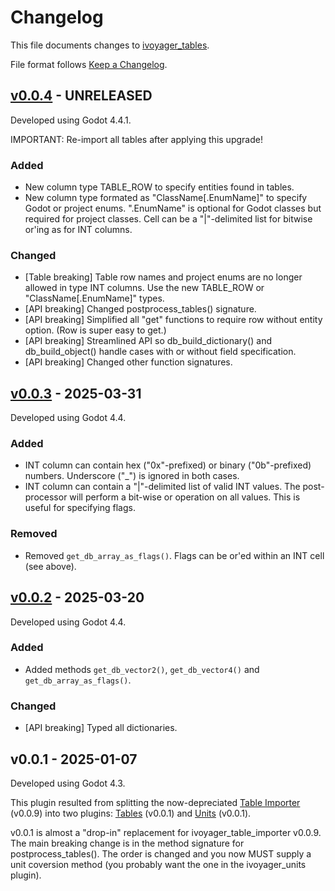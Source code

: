 # Changelog

This file documents changes to [ivoyager_tables](https://github.com/ivoyager/ivoyager_tables).

File format follows [Keep a Changelog](https://keepachangelog.com/en/1.0.0/).

## [v0.0.4] - UNRELEASED

Developed using Godot 4.4.1.

IMPORTANT: Re-import all tables after applying this upgrade!

### Added

* New column type TABLE_ROW to specify entities found in tables.
* New column type formated as "ClassName[.EnumName]" to specify Godot or project enums. ".EnumName" is optional for Godot classes but required for project classes. Cell can be a "|"-delimited list for bitwise or'ing as for INT columns.

### Changed

* [Table breaking] Table row names and project enums are no longer allowed in type INT columns. Use the new TABLE_ROW or "ClassName[.EnumName]" types.
* [API breaking] Changed postprocess_tables() signature.
* [API breaking] Simplified all "get" functions to require row without entity option. (Row is super easy to get.)
* [API breaking] Streamlined API so db_build_dictionary() and db_build_object() handle cases with or without field specification.
* [API breaking] Changed other function signatures.

## [v0.0.3] - 2025-03-31

Developed using Godot 4.4.

### Added

* INT column can contain hex ("0x"-prefixed) or binary ("0b"-prefixed) numbers. Underscore ("_") is ignored in both cases.
* INT column can contain a "|"-delimited list of valid INT values. The post-processor will perform a bit-wise or operation on all values. This is useful for specifying flags.

### Removed

* Removed `get_db_array_as_flags()`. Flags can be or'ed within an INT cell (see above). 

## [v0.0.2] - 2025-03-20

Developed using Godot 4.4.

### Added

* Added methods `get_db_vector2()`, `get_db_vector4()` and `get_db_array_as_flags()`.

### Changed

* [API breaking] Typed all dictionaries.

## v0.0.1 - 2025-01-07

Developed using Godot 4.3.

This plugin resulted from splitting the now-depreciated [Table Importer](https://github.com/ivoyager/ivoyager_table_importer) (v0.0.9) into two plugins: [Tables](https://github.com/ivoyager/ivoyager_tables) (v0.0.1) and [Units](https://github.com/ivoyager/ivoyager_units) (v0.0.1).

v0.0.1 is almost a "drop-in" replacement for ivoyager_table_importer v0.0.9. The main breaking change is in the method signature for postprocess_tables(). The order is changed and you now MUST supply a unit coversion method (you probably want the one in the ivoyager_units plugin).

[v0.0.4]: https://github.com/ivoyager/ivoyager_tables/compare/v0.0.3...HEAD
[v0.0.3]: https://github.com/ivoyager/ivoyager_tables/compare/v0.0.2...v0.0.3
[v0.0.2]: https://github.com/ivoyager/ivoyager_tables/compare/v0.0.1...v0.0.2
